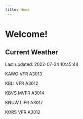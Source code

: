```yaml
---
title: Home
---
```

# Welcome!

## Current Weather

Last updated: 2022-07-24 10:45:44

KAWO VFR A3013

KBLI VFR A3012

KBVS MVFR A3014

KNUW LIFR A3017

KORS VFR A3012



